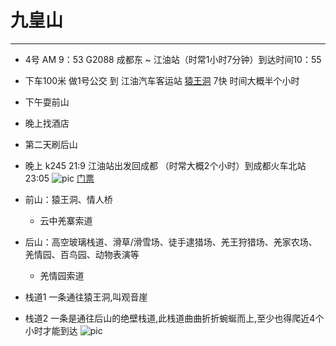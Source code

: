 # 九皇山
--------

+ 4号 AM 9：53 G2088 成都东 ~ 江油站（时常1小时7分钟）到达时间10：55
+ 下车100米 做1号公交 到 江油汽车客运站 [猿王洞](https://qiche.cncn.com/qiche_detail.php?city=%BD%AD%D3%CD&to_city=%D4%B3%CD%F5%B6%B4&Submit=%B2%E9%D1%AF) 7快 时间大概半个小时
+ 下午耍前山
+ 晚上找酒店
+ 第二天刷后山
+ 晚上 k245 21:9 江油站出发回成都 （时常大概2个小时）到成都火车北站23:05 
![pic](https://gitee.com/rehma/pic/raw/master/res/202110021708168.png)
[门票](http://ticket.lvmama.com/scenic-100680) 

+ 前山：猿王洞、情人桥 
    - 云中羌寨索道
+ 后山：高空玻璃栈道、滑草/滑雪场、徒手逮猎场、羌王狩猎场、羌家农场、羌情园、百鸟园、动物表演等
    - 羌情园索道

+ 栈道1 一条通往猿王洞,叫观音崖
+ 栈道2 一条是通往后山的绝壁栈道,此栈道曲曲折折蜿蜒而上,至少也得爬近4个小时才能到达
![pic](https://gitee.com/rehma/pic/raw/master/res/202110021719594.png)
